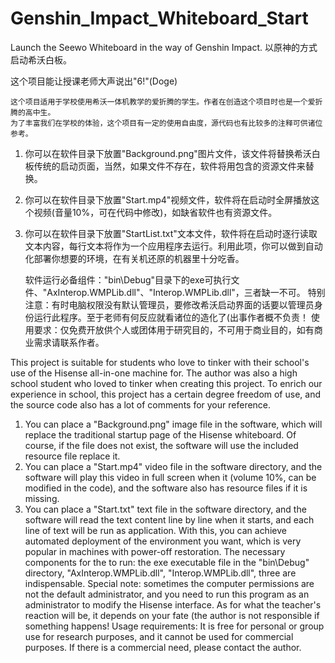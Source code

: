 # Genshin_Impact_Whiteboard_Start
Launch the Seewo Whiteboard in the way of Genshin Impact.
以原神的方式启动希沃白板。

这个项目能让授课老师大声说出"6!"(Doge)

    这个项目适用于学校使用希沃一体机教学的爱折腾的学生。作者在创造这个项目时也是一个爱折腾的高中生。
    为了丰富我们在学校的体验，这个项目有一定的使用自由度，源代码也有比较多的注释可供诸位参考。
1. 你可以在软件目录下放置"Background.png"图片文件，该文件将替换希沃白板传统的启动页面，当然，如果文件不存在，软件将用包含的资源文件来替换。
2. 你可以在软件目录下放置"Start.mp4"视频文件，软件将在启动时全屏播放这个视频(音量10%，可在代码中修改)，如缺省软件也有资源文件。
3. 你可以在软件目录下放置"StartList.txt"文本文件，软件将在启动时逐行读取文本内容，每行文本将作为一个应用程序去运行。利用此项，你可以做到自动化部署你想要的环境，在有关机还原的机器里十分吃香。
   
    软件运行必备组件："bin\Debug"目录下的exe可执行文件、"AxInterop.WMPLib.dll"、"Interop.WMPLib.dll"，三者缺一不可。
    特别注意：有时电脑权限没有默认管理员，要修改希沃启动界面的话要以管理员身份运行此程序。至于老师有何反应就看诸位的造化了(出事作者概不负责！
    使用要求：仅免费开放供个人或团体用于研究目的，不可用于商业目的，如有商业需求请联系作者。

  This project is suitable for students who love to tinker with their school's use of the Hisense all-in-one machine for. The author was also a high school student who loved to tinker when creating this project.
  To enrich our experience in school, this project has a certain degree freedom of use, and the source code also has a lot of comments for your reference. 
1. You can place a "Background.png" image file in the software, which will replace the traditional startup page of the Hisense whiteboard. Of course, if the file does not exist, the software will use the included resource file replace it.
2. You can place a "Start.mp4" video file in the software directory, and the software will play this video in full screen when it (volume 10%, can be modified in the code), and the software also has resource files if it is missing.
3. You can place a "Start.txt" text file in the software directory, and the software will read the text content line by line when it starts, and each line of text will be run as application. With this, you can achieve automated deployment of the environment you want, which is very popular in machines with power-off restoration.
   The necessary components for the to run: the exe executable file in the "bin\Debug" directory, "AxInterop.WMPLib.dll", "Interop.WMPLib.dll", three are indispensable.
   Special note: sometimes the computer permissions are not the default administrator, and you need to run this program as an administrator to modify the Hisense interface. As for what the teacher's reaction will be, it depends on your fate (the author is not responsible if something happens!
   Usage requirements: It is free for personal or group use for research purposes, and it cannot be used for commercial purposes. If there is a commercial need, please contact the author.
